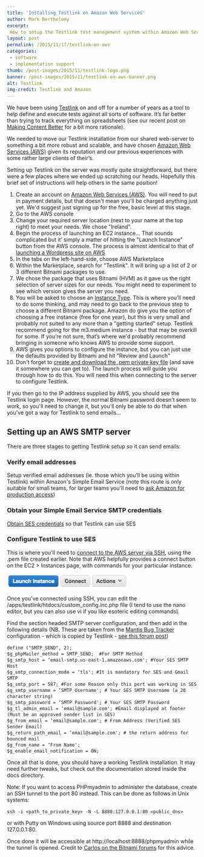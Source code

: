 ```yaml
---
title: 'Installing Testlink on Amazon Web Services'
author: Mark Berthelemy
excerpt: 
 How to setup the Testlink test management system within Amazon Web Services
layout: post
permalink: /2015/11/17/testlink-on-aws
categories:
 - software
 - implementation support
thumb: /post-images/2015/11/testlink-logo.png
banner: /post-images/2015/11/testlink-on-aws-banner.png
alt: Testlink
img-credit: Testlink and Amazon
---
```

We have been using <a href="http://testlink.org" target="_blank">Testlink</a> on and off for a number of years as a tool to help define and execute tests against all sorts of software. It&rsquo;s far better than trying to track everything on spreadsheets (see our recent post on <a href="/2015/11/10/making-content-better">Making Content Better</a> for a bit more rationale).

We needed to move our Testlink installation from our shared web-server to something a bit more robust and scalable, and have chosen <a href="https://aws.amazon.com">Amazon Web Services (AWS)</a> given its reputation and our previous experiences with some rather large clients of their&rsquo;s.

Setting up Testlink on the server was mostly quite straightforward, but there were a few places where we ended up scratching our heads. Hopefully this brief set of instructions will help others in the same position!

1. Create an account on <a href="https://aws.amazon.com">Amazon Web Services (AWS)</a>. You will need to put in payment details, but that doesn't mean you'll be charged anything just yet. We'd suggest just signing up for the free, basic level at this stage.
2. Go to the AWS console
2. Change your required server location (next to your name at the top right) to meet your needs. We chose "Ireland".
2. Begin the process of launching an EC2 instance... That sounds complicated but it&rsquo; simply a matter of hitting the "Launch Instance" button from the AWS console. The process is almost identical to that of <a href="https://aws.amazon.com/getting-started/launch-a-wordpress-website/" target="_blank">launching a Wordpress site on AWS</a>
3. In the tabs on the left-hand-side, choose AWS Marketplace
4. Within the Marketplace, search for "Testlink". It will bring up a list of 2 or 3 different Bitnami packages to use.
5. We chose the package that uses Bitnami (HVM) as it gave us the right selection of server sizes for our needs. You might need to experiment to see which version gives the server you need.
6. You will be asked to choose an <a href="https://aws.amazon.com/ec2/instance-types/" target="_blank">Instance Type</a>. This is where you'll need to do some thinking, and may need to go back to the previous step to choose a different Bitnami package. Amazon do give you the option of choosing a free instance (free for one year), but this is very small and probably not suited to any more than a "getting started" setup. Testlink recommend going for the m3.medium instance - but that may be overkill for some. If you&rsquo;re not sure, that&rsquo;s where we'd probably recommend bringing in someone who knows AWS to provide some support.
7. AWS gives you options to configure the instance, but you can just use the defaults provided by Bitnami and hit "Review and Launch"
8. Don't forget to <a href="http://docs.aws.amazon.com/AWSEC2/latest/UserGuide/ec2-key-pairs.html#having-ec2-create-your-key-pair" target="_blank">create and download the .pem private key file</a> (and save it somewhere you can get to). The launch process will guide you through how to do this. You will need this when connecting to the server to configure Testlink.

If you then go to the IP address supplied by AWS, you should see the Testlink login page. However, the normal Bitnami password doesn't seem to work, so you'll need to change it, but you'll only be able to do that when you've got a way for Testlink to send emails...

## Setting up an AWS SMTP server

There are three stages to getting Testlink setup so it can send emails:

### Verify email addresses

Setup verified email addresses (ie. those which you&rsquo;ll be using within Testlink) within Amazon's Simple Email Service (note this route is only suitable for small teams, for larger teams you'll need to <a href="http://docs.aws.amazon.com/ses/latest/DeveloperGuide/request-production-access.html" target="_blank">ask Amazon for production access</a>)

### Obtain your Simple Email Service SMTP credentials

<a href="https://docs.aws.amazon.com/ses/latest/DeveloperGuide/smtp-credentials.html" target="_blank">Obtain SES credentials</a> so that Testlink can use SES

### Configure Testlink to use SES

This is where you'll need to <a href="https://docs.aws.amazon.com/AWSEC2/latest/UserGuide/AccessingInstancesLinux.html" target="_blank">connect to the AWS server via SSH</a>, using the .pem file created earlier. Note that AWS helpfully provides a connect button on the EC2 > Instances page, with commands for your particular instance.

<img class="aligncenter" src="/post-images/2015/11/connect-to-instance.png" alt="AWS Connect button" />

Once you've connected using SSH, you can edit the /apps/testlink/htdocs/custom_config.inc.php file (I tend to use the nano editor, but you can also use vi if you like esoteric editing commands).

Find the section headed SMTP server configuration, and then add in the following details (NB. These are taken from the <a href="https://www.mantisbt.org/" target="_blank">Mantis Bug Tracker</a> configuration - which is copied by Testlink - <a href="https://www.sankaranand.com/blog/2012/09/configuring-amazon-ses-with-mantis-bug-tracker-for-email-notifications/" target="_blank">see this forum post</a>)

    define ("SMTP_SEND", 2);
    $g_phpMailer_method = SMTP_SEND;  #For SMTP Method
    $g_smtp_host = ‘email-smtp.us-east-1.amazonaws.com'; #Your SES SMTP Host
    $g_smtp_connection_mode = ‘tls'; #It is mandatory for SES and Gmail SMTP
    $g_smtp_port = 587; #For some Reason only this port was working in SES
    $g_smtp_username = ‘SMTP Username'; # Your SES SMTP Username (a 20 character string)
    $g_smtp_password = ‘SMTP Password'; # Your SES SMTP Password
    $g_tl_admin_email = ‘email@sample.com'; #Email displayed at footer (Must be an approved sender list in SES)
    $g_from_email = ‘email@sample.com'; # From Address (Verified SES Sender Email)
    $g_return_path_email = ‘email@sample.com'; # the return address for bounced mail
    $g_from_name = ‘From Name';
    $g_enable_email_notification = ON;


Once all that is done, you should have a working Testlink installation. It may need further tweaks, but check out the documentation stored inside the docs directory.

Note: If you want to access PHPmyadmin to administer the database, create an SSH tunnel to the port 80 instead. This can be done as follows in Unix systems:

    ssh -i <path_to_private_key> -N -L 8888:127.0.0.1:80 <public_dns>

or with Putty on Windows using source port 8888 and destination 127.0.0.1:80.

Once done it will be accessible at http://localhost:8888/phpmyadmin while the tunnel is opened. Credit to <a href="https://bitnami.com/forums/forums/bitnami-cloud/topics/can-t-access-phpmyadmin#post_10627" target="_blank">Carlos on the Bitnami forums</a> for this advice.

 




